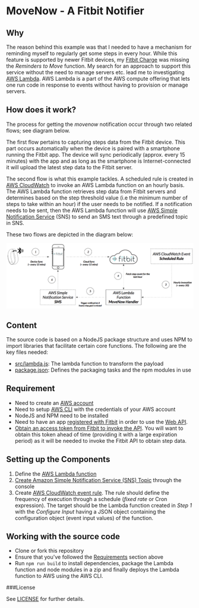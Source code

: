 # MoveNow - A Fitbit Notifier

## Why
The reason behind this example was that I needed to have a mechanism for reminding myself to regularly get some steps in every hour. While this feature is supported by newer Fitbit devices, my [Fitbit Charge](https://www.fitbit.com/charge#features) was missing the _Reminders to Move_ function. My search for an approach to support this service without the need to manage servers etc. lead me to investigating [AWS Lambda][1]. AWS Lambda is a part of the AWS compute offering that lets one run code in response to events without having to provision or manage servers.

## How does it work?
The process for getting the _movenow_ notification occur through two related flows; see diagram below. 

The first flow pertains to capturing steps data from the Fitbit device. This part occurs automatically when the device is paired with a smartphone running the Fitbit app. The device will sync periodically (approx. every 15 minutes) with the app and as long as the smartphone is Internet-connected it will upload the latest step data to the Fitbit server. 

The second flow is what this example tackles. A scheduled rule is created in [AWS CloudWatch][4] to invoke an AWS Lambda function on an hourly basis. The AWS Lambda function retrieves step data from Fitbit servers and determines based on the step threshold value (i.e the minimum number of steps to take within an hour) if the user needs to be notified. If a notification needs to be sent, then the AWS Lambda function will use [AWS Simple Notification Service][3] (SNS) to send an SMS text through a predefined topic in SNS.

These two flows are depicted in the diagram below:    

![AWS Lambda call flow](aws-lambda-flow.png)

## Content

The source code is based on a NodeJS package structure and uses NPM to import libraries that facilitate certain core functions. The following are the key files needed: 
- [src/lambda.js][2]: The lambda function to transform the payload
- [package.json](package.json): Defines the packaging tasks and the npm modules in use

## Requirement
- Need to create an [AWS account](http://docs.aws.amazon.com/lambda/latest/dg/setting-up.html)
- Need to setup [AWS CLI](http://docs.aws.amazon.com/lambda/latest/dg/setup-awscli.html) with the credentials of your AWS account
- NodeJS and NPM need to be installed 
- Need to have an app [registered with Fitbit](https://dev.fitbit.com/apps) in order to use the [Web API](https://dev.fitbit.com/docs/basics/).
- [Obtain an access token from Fitbit to invoke the API](https://dev.fitbit.com/docs/oauth2/). You will want to obtain this token ahead of time (providing it with a large expiration period) as it will be needed to invoke the Fitbit API to obtain step data.

## Setting up the Components
1. Define the [AWS Lambda function][2]
2. [Create Amazon Simple Notification Service (SNS) Topic][3] through the console
3. Create [AWS CloudWatch event rule][4]. The rule should define the frequency of execution through a schedule (_fixed rate_ or Cron expression). The target should be the Lambda function created in _Step 1_  with the _Configure Input_ having a JSON object containing the configuration object (event input values) of the function. 

## Working with the source code
- Clone or fork this repository
- Ensure that you've followed the [Requirements](#requirements) section above
- Run `npm run build` to install dependencies, package the Lambda function and node modules in a zip and finally deploys the Lambda function to AWS using the AWS CLI.

###License

See [LICENSE](LICENSE) for further details.
 

[1]: http://docs.aws.amazon.com/lambda/latest/dg/welcome.html
[2]: ./src/lambda.js
[3]: http://docs.aws.amazon.com/sns/latest/dg/GettingStarted.html
[4]: http://docs.aws.amazon.com/AmazonCloudWatch/latest/DeveloperGuide/WhatIsCloudWatchEvents.html
 